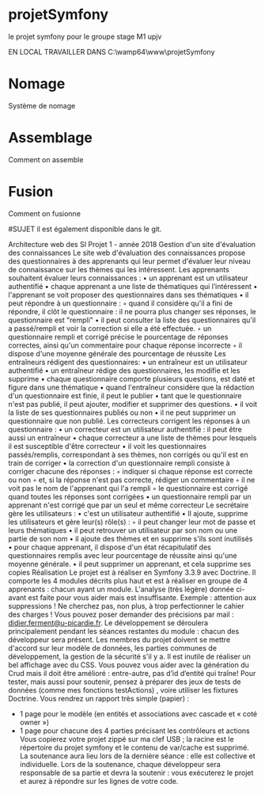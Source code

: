 # projetSymfony
le projet symfony pour le groupe stage M1 upjv

EN LOCAL TRAVAILLER DANS C:\wamp64\www\projetSymfony

# Nomage
Système de nomage

# Assemblage
Comment on assemble

# Fusion
Comment on fusionne

#SUJET 
il est également disponible dans le git.

Architecture web des SI Projet 1 - année 2018
Gestion d'un site d'évaluation des connaissances
Le site web d'évaluation des connaissances propose des questionnaires à des apprenants qui leur
permet d'évaluer leur niveau de connaissance sur les thèmes qui les intéressent.
Les apprenants souhaitent évaluer leurs connaissances :
• un apprenant est un utilisateur authentifié
• chaque apprenant a une liste de thématiques qui l’intéressent
• l'apprenant se voit proposer des questionnaires dans ses thématiques
• il peut répondre à un questionnaire :
◦ quand il considère qu'il a fini de répondre, il clôt le questionnaire : il ne pourra plus
changer ses réponses, le questionnaire est "rempli"
• il peut consulter la liste des questionnaires qu'il a passé/rempli et voir la correction si elle a
été effectuée.
◦ un questionnaire rempli et corrigé précise le pourcentage de réponses correctes, ainsi
qu'un commentaire pour chaque réponse incorrecte
◦ il dispose d'une moyenne générale des pourcentage de réussite
Les entraîneurs rédigent des questionnaires:
• un entraîneur est un utilisateur authentifié
• un entraîneur rédige des questionnaires, les modifie et les supprime
• chaque questionnaire comporte plusieurs questions, est daté et figure dans une thématique
• quand l'entraîneur considère que la rédaction d'un questionnaire est finie, il peut le publier
• tant que le questionnaire n'est pas publié, il peut ajouter, modifier et supprimer des
questions.
• il voit la liste de ses questionnaires publiés ou non
• il ne peut supprimer un questionnaire que non publié.
Les correcteurs corrigent les réponses à un questionnaire :
• un correcteur est un utilisateur authentifié : il peut être aussi un entraîneur
• chaque correcteur a une liste de thèmes pour lesquels il est susceptible d'être correcteur
• il voit les questionnaires passés/remplis, correspondant à ses thèmes, non corrigés ou qu'il
est en train de corriger
• la correction d'un questionnaire rempli consiste à corriger chacune des réponses :
◦ indiquer si chaque réponse est correcte ou non
◦ et, si la réponse n'est pas correcte, rédiger un commentaire
◦ il ne voit pas le nom de l'apprenant qui l'a rempli
◦ le questionnaire est corrigé quand toutes les réponses sont corrigées
• un questionnaire rempli par un apprenant n'est corrigé que par un seul et même correcteur
Le secrétaire gère les utilisateurs :
• c'est un utilisateur authentifié
• Il ajoute, supprime les utilisateurs et gère leur(s) rôle(s) :
◦ il peut changer leur mot de passe et leurs thématiques
• il peut retrouver un utilisateur par son nom ou une partie de son nom
• il ajoute des thèmes et en supprime s'ils sont inutilisés
• pour chaque apprenant, il dispose d'un état récapitulatif des questionnaires remplis avec leur
pourcentage de réussite ainsi qu'une moyenne générale.
• il peut supprimer un apprenant, et cela supprime ses copies
Réalisation
Le projet est à réaliser en Symfony 3.3.9 avec Doctrine.
Il comporte les 4 modules décrits plus haut et est à réaliser en groupe de 4 apprenants : chacun
ayant un module.
L'analyse (très légère) donnée ci-avant est faite pour vous aider mais est insuffisante. Exemple :
attention aux suppressions ! Ne cherchez pas, non plus, à trop perfectionner le cahier des charges !
Vous pouvez poser demander des précisions par mail : didier.ferment@u-picardie.fr.
Le développement se déroulera principalement pendant les séances restantes du module : chacun
des développeur sera présent. Les membres du projet doivent se mettre d'accord sur leur modèle de
données, les parties communes de développement, la gestion de la sécurité s'il y a.
Il est inutile de réaliser un bel affichage avec du CSS.
Vous pouvez vous aider avec la génération du Crud mais il doit être amélioré : entre-autre, pas d’id
d’entité qui traîne!
Pour tester, mais aussi pour soutenir, pensez à préparer des jeux de tests de données (comme mes
fonctions testActions) , voire utiliser les fixtures Doctrine.
Vous rendrez un rapport très simple (papier) :
- 1 page pour le modèle (en entités et associations avec cascade et « coté owner »)
- 1 page pour chacune des 4 parties précisant les contrôleurs et actions
Vous copierez votre projet zippé sur ma clef USB ; la racine est le répertoire du projet symfony et
le contenu de var/cache est supprimé.
La soutenance aura lieu lors de la dernière séance : elle est collective et individuelle.
Lors de la soutenance, chaque développeur sera responsable de sa partie et devra la soutenir : vous
exécuterez le projet et aurez à répondre sur les lignes de votre code.


